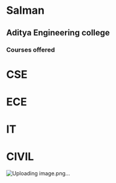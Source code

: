 # Salman
## Aditya Engineering college
### Courses offered
# CSE
# ECE
# IT
# CIVIL
![Uploading image.png…]()

